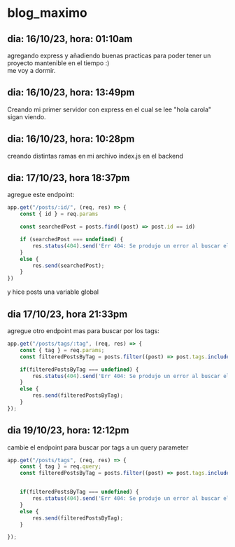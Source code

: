# blog_maximo
## dia: 16/10/23, hora: 01:10am
agregando express y añadiendo buenas practicas para poder tener un proyecto mantenible en el tiempo :) <br>
me voy a dormir.

## dia: 16/10/23, hora: 13:49pm
Creando mi primer servidor con express en el cual se lee "hola carola" <br>
sigan viendo.

## dia: 16/10/23, hora: 10:28pm
creando distintas ramas en mi archivo index.js en el backend

## dia: 17/10/23, hora 18:37pm
agregue este endpoint:
```javascript
app.get("/posts/:id/", (req, res) => {
    const { id } = req.params

    const searchedPost = posts.find((post) => post.id == id)

    if (searchedPost === undefined) {
        res.status(404).send('Err 404: Se produjo un error al buscar el post');
    }
    else {
        res.send(searchedPost);
    }
})
```
y hice posts una variable global

## dia 17/10/23, hora 21:33pm
agregue otro endpoint mas para buscar por los tags:
```javascript
app.get("/posts/tags/:tag", (req, res) => {
    const { tag } = req.params;
    const filteredPostsByTag = posts.filter((post) => post.tags.includes(tag));

    if(filteredPostsByTag === undefined) {
        res.status(404).send('Err 404: Se produjo un error al buscar el post con la etiqueta indicada');
    }
    else {
        res.send(filteredPostsByTag);
    }
});
```

## dia 19/10/23, hora: 12:12pm
cambie el endpoint para buscar por tags a un query parameter
``` javascript
app.get("/posts/tags", (req, res) => {
    const { tag } = req.query;
    const filteredPostsByTag = posts.filter((post) => post.tags.includes(tag));


    if(filteredPostsByTag === undefined) {
        res.status(404).send('Err 404: Se produjo un error al buscar el post con la etiqueta indicada');
    }
    else {
        res.send(filteredPostsByTag);
    }

});
```
